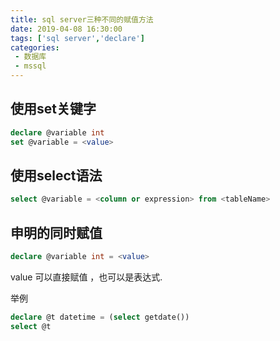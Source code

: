 ```yaml
---
title: sql server三种不同的赋值方法
date: 2019-04-08 16:30:00
tags: ['sql server','declare']
categories: 
 - 数据库
 - mssql
---
```


## 使用set关键字

```sql
declare @variable int 
set @variable = <value>
```
## 使用select语法

```sql
select @variable = <column or expression> from <tableName>
```

## 申明的同时赋值

```sql
declare @variable int = <value>
```

value 可以直接赋值 ，也可以是表达式.

举例
```sql
declare @t datetime = (select getdate())
select @t
```